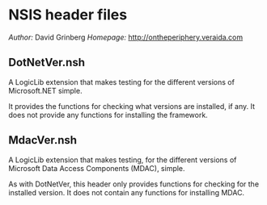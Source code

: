# NSIS header files

*Author:* David Grinberg
*Homepage:* http://ontheperiphery.veraida.com


## DotNetVer.nsh

A LogicLib extension that makes testing for the different versions of Microsoft.NET simple. 

It provides the functions for checking what versions are installed, if any.  It does not provide any functions for installing the framework.


## MdacVer.nsh

A LogicLib extension that makes testing, for the different versions of Microsoft Data Access Components (MDAC), simple.

As with DotNetVer, this header only provides functions for checking for the installed version.  It does not contain any functions for installing MDAC.

